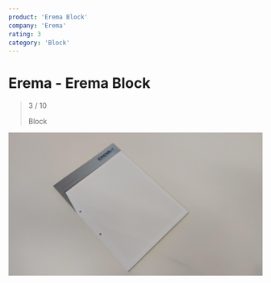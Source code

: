 ```yaml
---
product: 'Erema Block'
company: 'Erema'
rating: 3
category: 'Block'
---
```


# Erema - Erema Block
>
> 3 / 10
>
> Block

![Erema Block](assets\erema-erema-block-6db4a847-cdba-4204-a25d-f06ea1d571f3.jpg)
